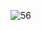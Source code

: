 ![56](https://user-images.githubusercontent.com/64354674/142770290-64dd967b-51e3-4939-94f9-31ceaf5e9522.PNG)
